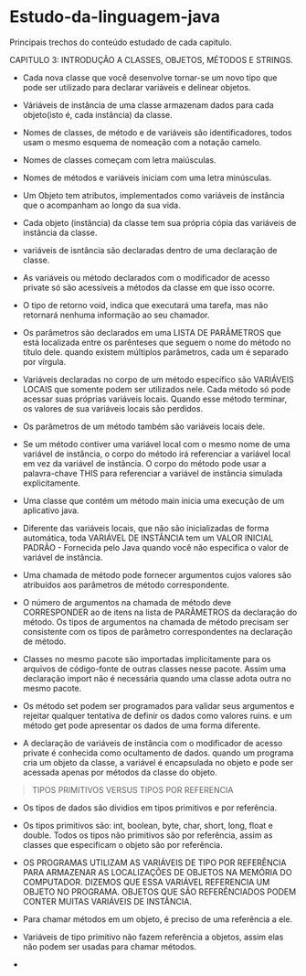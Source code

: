 # Estudo-da-linguagem-java
Principais trechos do conteúdo estudado de cada capitulo.



CAPITULO 3: INTRODUÇÃO A CLASSES, OBJETOS, MÉTODOS E STRINGS.


- Cada nova classe que você desenvolve tornar-se um novo tipo que pode ser utilizado para declarar variáveis e delinear objetos.

- Váriáveis de instância de uma classe armazenam dados para cada objeto(isto é, cada instância) da classe.

- Nomes de classes, de método e de variáveis são identificadores, todos usam o mesmo esquema de nomeação com a notação camelo. 
- Nomes de classes começam com letra maiúsculas.
- Nomes de métodos e variáveis iniciam com uma letra minúsculas.
- Um Objeto tem atributos, implementados como variáveis de instância que o acompanham ao longo da sua vida.
- Cada objeto (instância) da classe tem sua própria cópia das variáveis de instância da classe.
- variáveis de isntância são declaradas dentro de uma declaração de classe.

- As variáveis ou método declarados com o modificador de acesso private só são acessíveis a métodos da classe em que isso ocorre.

- O tipo de retorno void, indica que executará uma tarefa, mas não retornará nenhuma informação ao seu chamador.

- Os parâmetros são declarados em uma LISTA DE PARÂMETROS que está localizada entre os parênteses que seguem o nome do método no título dele. quando existem múltiplos parâmetros, cada um é separado por vírgula.

- Variáveis declaradas no corpo de um método específico são VARIÁVEIS LOCAIS que somente podem ser utilizados nele. Cada método só pode acessar suas próprias variáveis locais. Quando esse método terminar, os valores de sua variáveis locais são perdidos.
- Os parâmetros de um método também são variáveis locais dele.

- Se um método contiver uma variável local com o mesmo nome de uma variável de instância, o corpo do método irá referenciar a variável local em vez da variável de instância. O corpo do método pode usar a palavra-chave THIS  para referenciar a variável de instância simulada explicitamente. 

- Uma classe que contém um método main inicia uma execução de um aplicativo java.

- Diferente das variáveis locais, que não são inicializadas de forma automática, toda VARIÁVEL DE INSTÂNCIA tem um VALOR INICIAL PADRÃO - Fornecida pelo Java quando você não especifica o valor de variável de instância. 

- Uma chamada de método pode fornecer argumentos cujos valores são atribuídos aos parâmetros de método correspondente. 

- O número de argumentos na chamada de método deve CORRESPONDER ao de itens na lista de PARÂMETROS da declaração do método. Os tipos de argumentos na chamada de método precisam ser consistente com os tipos de parâmetro correspondentes na declaração de método. 

- Classes no mesmo pacote são importadas implicitamente para os arquivos de código-fonte de outras classes nesse pacote. Assim uma declaração import não é necessária quando uma classe adota outra no mesmo pacote. 

- Os método set podem ser programados para validar seus argumentos e rejeitar qualquer tentativa de definir os dados como valores ruins. e um método get pode apresentar os dados de uma forma diferente.

- A declaração de variáveis de instância com o modificador de acesso private é conhecida como ocultamento de dados. quando um programa cria um objeto da classe, a variável é encapsulada no objeto e pode ser acessada apenas por métodos da classe do objeto. 

> TIPOS PRIMITIVOS VERSUS TIPOS POR REFERENCIA

- Os tipos de dados são dividios em tipos primitivos e por referência.
- Os tipos primitivos são: int, boolean, byte, char, short, long, float e double. Todos os tipos não primitivos são por referência, assim as classes que especificam o objeto são por referência. 
- OS PROGRAMAS UTILIZAM AS VARIÁVEIS DE TIPO POR REFERÊNCIA PARA ARMAZENAR AS LOCALIZAÇÕES DE OBJETOS NA MEMÓRIA DO COMPUTADOR. DIZEMOS QUE ESSA VARIÁVEL REFERENCIA UM OBJETO NO PROGRAMA. OBJETOS QUE SÃO REFERÊNCIADOS PODEM CONTER MUITAS VARIÁVEIS DE INSTÂNCIA. 

- Para chamar métodos em um objeto, é preciso de uma referência a ele.
- Variáveis de tipo primitivo não fazem referência a objetos, assim elas não podem ser usadas para chamar métodos.
- 
